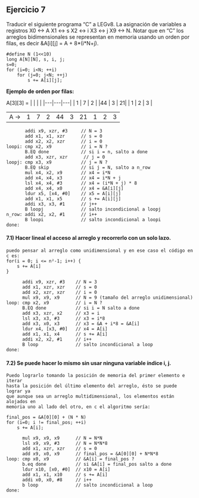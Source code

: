 ## Ejercicio 7
Traducir el siguiente programa “C” a LEGv8. La asignación de variables a registros 
X0 <-> A
X1 <-> s
X2 <-> i
X3 <-> j
X9 <-> N.
Notar que en “C” los arreglos bidimensionales se representan en
memoria usando un orden por filas, es decir &A[i][j] = A + 8*(i*N+j).
```
#define N (1<<10)
long A[N][N], s, i, j;
s=0;
for (i=0; i<N; ++i)
    for (j=0; j<N; ++j)
        s += A[i][j];
```

**Ejemplo de orden por filas:**

A[3][3] =
|   |   |   |
|---|---|---|
| 1 | 7 | 2 |
|44 | 3 | 21|
| 1 | 2 | 3 |

|      |   |   |    |   |    |   |   |   |   |
|------|---|---|----|---|----|---|---|---|---|
| A -> | 1 | 7 | 2  | 44| 3  | 21| 1 | 2 | 3 |

```
       addi x9, xzr, #3     // N = 3
       add x1, x1, xzr      // s = 0
       add x2, x2, xzr      // i = 0
loopi: cmp x2, x9           // i = N ?
       B.EQ done            // si i = n, salto a done
       add x3, xzr, xzr      // j = 0
loopj: cmp x3, x9           // j = N ?
       B.EQ skip            // si j = N, salto a n_row
       mul x4, x2, x9       // x4 = i*N
       add x4, x4, x3       // x4 = i*N + j
       lsl x4, x4, #3       // x4 = (i*N + j) * 8
       add x4, x4, x0       // x4 = &A[i][j]
       ldur x5, [x4, #0]    // x5 = A[i][j]
       add x1, x1, x5       // s += A[i][j]
       addi x3, x3, #1      // j++
       B loopj              // salto incondicional a loopj
n_row: addi x2, x2, #1      // i++
       B loopi              // salto incondicional a loopi
done:
```



#### 7.1) Hacer lineal el acceso al arreglo y recorrerlo con un solo lazo.
```
puedo pensar al arreglo como unidimensional y en ese caso el código en c es:
for(i = 0; i <= n²-1; i++) {
    s += A[i]
}

      addi x9, xzr, #3    // N = 3
      add x1, xzr, xzr    // s = 0
      add x2, xzr, xzr    // i = 0
      mul x9, x9, x9      // N = 9 (tamaño del arreglo unidimensional)
loop: cmp x2, x9          // i = N ?
      B.EQ done           // si i = N salto a done
      add x3, xzr, x2     // x3 = i
      lsl x3, x3, #3      // x3 = i*8
      add x3, x0, x3      // x3 = &A + i*8 = &A[i]
      ldur x4, [x3, #0]   // x4 = A[i]
      add x1, x1, x4      // s += A[i]
      addi x2, x2, #1     // i++
      B loop              // salto incondicional a loop
done: 
```



#### 7.2) Se puede hacer lo mismo sin usar ninguna variable índice i, j.
```
Puedo lograrlo tomando la posición de memoria del primer elemento e iterar
hasta la posición del último elemento del arreglo, ésto se puede lograr ya
que aunque sea un arreglo multidimensional, los elementos están alojados en
memoria uno al lado del otro, en c el algoritmo sería:

final_pos = &A[0][0] + (N * N)
for (i=0; i != final_pos; ++i)
    s += A[i];

      mul x9, x9, x9      // N = N*N
      lsl x9, x9, #3      // N = N*N*8
      add x1, xzr, xzr    // s = 0
      add x9, x0, x9      // final_pos = &A[0][0] + N*N*8
loop: cmp x0, x9          // &A[i] = final_pos ?
      b.eq done           // si &A[i] = final_pos salto a done
      ldur x10, [x0, #0]  // x10 = A[i]
      add x1, x1, x10     // s += A[i]
      addi x0, x0, #8     // i++
      b loop              // salto incondicional a loop
done:
```
